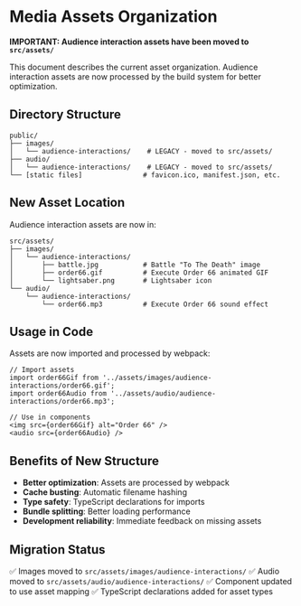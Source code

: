 # Media Assets Organization

**IMPORTANT: Audience interaction assets have been moved to `src/assets/`**

This document describes the current asset organization. Audience interaction assets are now processed by the build system for better optimization.

## Directory Structure

```
public/
├── images/
│   └── audience-interactions/    # LEGACY - moved to src/assets/
├── audio/
│   └── audience-interactions/    # LEGACY - moved to src/assets/
└── [static files]               # favicon.ico, manifest.json, etc.
```

## New Asset Location

Audience interaction assets are now in:
```
src/assets/
├── images/
│   └── audience-interactions/
│       ├── battle.jpg           # Battle "To The Death" image
│       ├── order66.gif          # Execute Order 66 animated GIF
│       └── lightsaber.png       # Lightsaber icon
└── audio/
    └── audience-interactions/
        └── order66.mp3          # Execute Order 66 sound effect
```

## Usage in Code

Assets are now imported and processed by webpack:

```tsx
// Import assets
import order66Gif from '../assets/images/audience-interactions/order66.gif';
import order66Audio from '../assets/audio/audience-interactions/order66.mp3';

// Use in components
<img src={order66Gif} alt="Order 66" />
<audio src={order66Audio} />
```

## Benefits of New Structure

- **Better optimization**: Assets are processed by webpack
- **Cache busting**: Automatic filename hashing
- **Type safety**: TypeScript declarations for imports
- **Bundle splitting**: Better loading performance
- **Development reliability**: Immediate feedback on missing assets

## Migration Status

✅ Images moved to `src/assets/images/audience-interactions/`
✅ Audio moved to `src/assets/audio/audience-interactions/`
✅ Component updated to use asset mapping
✅ TypeScript declarations added for asset types
